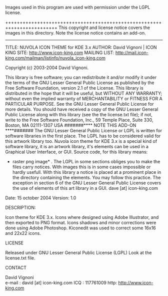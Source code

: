 



Images used in this program are used with permission under the LGPL license.

++++++++++++++++++++++++++++++++++++++++++++++++++++++++++++++++++++++++
This copyright and license notice covers the images in this directory.
Note the license notice contains an add-on.
************************************************************************

TITLE:	NUVOLA ICON THEME for KDE 3.x
AUTHOR:	David Vignoni | ICON KING
SITE:	http://www.icon-king.com
MAILING LIST: http://mail.icon-king.com/mailman/listinfo/nuvola_icon-king.com

Copyright (c)  2003-2004  David Vignoni.

This library is free software; you can redistribute it and/or
modify it under the terms of the GNU Lesser General Public
License as published by the Free Software Foundation,
version 2.1 of the License.
This library is distributed in the hope that it will be useful,
but WITHOUT ANY WARRANTY; without even the implied warranty of
MERCHANTABILITY or FITNESS FOR A PARTICULAR PURPOSE.  See the GNU
Lesser General Public License for more details.
You should have received a copy of the GNU Lesser General Public
License along with this library (see the the license.txt file); 
if not, write to the 
Free Software Foundation, Inc., 59 Temple Place, Suite 330, Boston, MA  02111-1307  USA
#######**** NOTE THIS ADD-ON ****#######
The GNU Lesser General Public License or LGPL is written for software libraries
in the first place. The LGPL has to be considered valid for this artwork
library too.
Nuvola icon theme for KDE 3.x is a special kind of software library, it is an
artwork library, it's elements can be used in a Graphical User Interface, or
GUI.
Source code, for this library means:
 - raster png image* .
The LGPL in some sections obliges you to make the files carry
notices. With images this is in some cases impossible or hardly usefull.
With this library a notice is placed at a prominent place in the directory
containing the elements. You may follow this practice.
The exception in section 6 of the GNU Lesser General Public License covers
the use of elements of this art library in a GUI.
dave [at] icon-king.com

Date:		15 october 2004
Version:	1.0

DESCRIPTION:

Icon theme for KDE 3.x. 
Icons where designed using Adobe Illustrator, and then exported to PNG format.
Icons shadows and minor corrections were done using Adobe Photoshop.
Kiconedit was used to correct some 16x16 and 22x22 icons.

LICENSE

Released under GNU Lesser General Public License (LGPL)
Look at the license.txt file.

CONTACT

David Vignoni	
e-mail :		david [at] icon-king.com
ICQ :			117761009
http:           	http://www.icon-king.com
